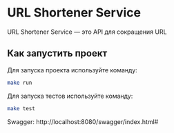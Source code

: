 # URL Shortener Service

URL Shortener Service — это API для сокращения URL

## Как запустить проект

Для запуска проекта используйте команду:

```bash
make run
```
Для запуска тестов используйте команду:

```bash
make test
```

Swagger: http://localhost:8080/swagger/index.html#
